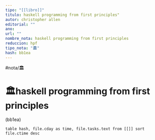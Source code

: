 ```yaml
---
tipo: "[[libro]]"
titulo: haskell programming from first principles"
autor: christopher allen
editorial: ""
ano: 
url: ""
nombre_nota: haskell programming from first principles
reduccion: hpf
tipo_nota: "🏛️"
hash: bb1ea
---
```




#nota/🏛️



# 🏛️haskell programming from first principles
<div class="hash">(bb1ea)</div>

```dataview
table hash, file.cday as time, file.tasks.text from [[]] sort file.ctime desc

```















